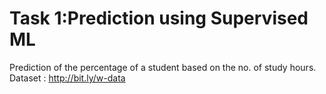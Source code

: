 # Task 1:Prediction using Supervised ML 
Prediction of the percentage of a student based on the no. of study hours.
Dataset : http://bit.ly/w-data
